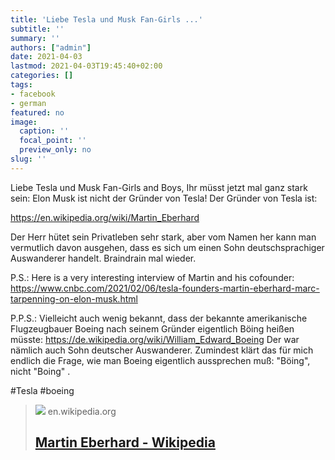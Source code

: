 ```yaml
---
title: 'Liebe Tesla und Musk Fan-Girls ...'
subtitle: ''
summary: ''
authors: ["admin"]
date: 2021-04-03
lastmod: 2021-04-03T19:45:40+02:00
categories: []
tags:
- facebook
- german
featured: no
image:
  caption: ''
  focal_point: ''
  preview_only: no
slug: ''
---
```

Liebe Tesla und Musk Fan-Girls and Boys, Ihr müsst jetzt mal ganz stark sein: Elon Musk ist nicht der Gründer von Tesla! Der Gründer von Tesla ist: 

https://en.wikipedia.org/wiki/Martin_Eberhard

Der Herr hütet sein Privatleben sehr stark, aber vom Namen her kann man vermutlich davon ausgehen, dass es sich um einen Sohn deutschsprachiger Auswanderer handelt. Braindrain mal wieder. 

P.S.: Here is a very interesting interview of Martin and his cofounder: https://www.cnbc.com/2021/02/06/tesla-founders-martin-eberhard-marc-tarpenning-on-elon-musk.html

P.P.S.: Vielleicht auch wenig bekannt, dass der bekannte amerikanische Flugzeugbauer Boeing nach seinem Gründer eigentlich Böing heißen müsste: https://de.wikipedia.org/wiki/William_Edward_Boeing
Der war nämlich auch Sohn deutscher Auswanderer. Zumindest klärt das für mich endlich die Frage, wie man Boeing eigentlich aussprechen muß: "Böing", nicht "Boing" . 

#Tesla #boeing
> [![](https://upload.wikimedia.org/wikipedia/commons/thumb/b/b2/Martin_Eberhard.jpg/1200px-Martin_Eberhard.jpg)](https://en.wikipedia.org/wiki/Martin_Eberhard)
> en.wikipedia.org
> ## [Martin Eberhard - Wikipedia](https://en.wikipedia.org/wiki/Martin_Eberhard)
>


